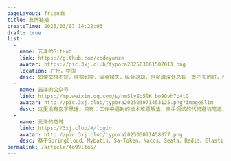 ```yaml
---
pageLayout: friends
title: 友情链接
createTime: 2025/03/07 14:22:03
draft: true
list:
  -
    name: 云泽的GitHub
    link: https://github.com/codeyunze
    avatar: https://pic.3xj.club/typora202503061507011.png
    location: 广州，中国
    desc: 即使举棋不定，徘徊如雾，纵会错失，纵会退却，但灵魂深处总有一盏不灭的灯，照亮犹豫者终将迈出的那一步。
  -
    name: 云泽的公众号
    link: https://mp.weixin.qq.com/s/nmSlyEo5lK_bo9Ovh7p4tQ
    avatar: http://pic.3xj.club/typora202503071453125.png?imageSlim
    desc: 这里没有玄学黑话，只有：工作中遇到的技术难题解法、亲手调试的代码避坑笔记、新框架落地的经验复盘。程序员写程序员的生存指南，用最直白的语言啃最硬的骨头。
  -
    name: 云泽的商城
    link: https://3xj.club/#/login
    avatar: http://pic.3xj.club/typora202503071458077.png
    desc: 基于SpringCloud、Mybatis、Sa-Token、Nacos、Seata、Redis、Elasticsearch、Rabbitmq、腾讯云COS对象存储开发的商城系统。
permalink: /article/4o99lto5/
---
```

